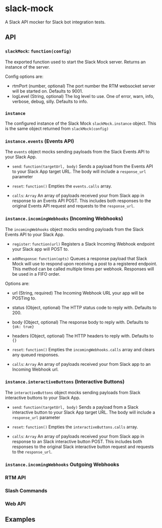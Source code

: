 # slack-mock
A Slack API mocker for Slack bot integration tests.

## API

### `slackMock`: `function(config)`

The exported function used to start the Slack Mock server. Returns an instance of the server.

Config options are: 
  - rtmPort (number, optional) The port number the RTM websocket server will be started on. Defaults to 9001.
  - logLevel (String, optional) The log level to use. One of error, warn, info, verbose, debug, silly. Defaults to info.


### `instance`

The configured instance of the Slack Mock `slackMock.instance` object. This is the same object returned from `slackMock(config)` 



### `instance.events` (Events API)

The `events` object mocks sending payloads from the Slack Events API to your Slack App.

- `send`: `function(targetUrl, body)` Sends a payload from the Events API to your Slack App target URL.
The body will include a `response_url` parameter

- `reset`: `function()` Empties the `events.calls` array.

- `calls`: `Array` An array of payloads received your from Slack app in response to an Events API POST.
This includes both responses to the original Events API request and requests to the `response_url`.


### `instance.incomingWebhooks` (Incoming Webhooks)

The `incomingWebhooks` object mocks sending payloads from the Slack Events API to your Slack App.

- `register`: `function(url)` Registers a Slack Incoming Webhook endpoint your Slack app will POST to.

- `addResponse`: `function(opts)` Queues a response payload that Slack Mock will use to respond upon
receiving a post to a registered endpoint. This method can be called multiple times per webhook. Responses
will be used in a FIFO order.

Options are: 
  - url (String, required) The Incoming Webhook URL your app will be POSTing to.
  - status (Object, optional) The HTTP status code to reply with. Defaults to 200. 
  - body (Object, optional) The response body to reply with. Defaults to `{ok: true}`
  - headers (Object, optional) The HTTP headers to reply with. Defaults to `{}`

- `reset`: `function()` Empties the `incomingWebhooks.calls` array and clears any queued responses.

- `calls`: `Array` An array of payloads received your from Slack app to an Incoming Webhook url.

### `instance.interactiveButtons` (Interactive Buttons)

The `interactiveButtons` object mocks sending payloads from Slack interactive buttons to your Slack App.

- `send`: `function(targetUrl, body)` Sends a payload from a Slack interactive button to your Slack App target URL.
The body will include a `response_url` parameter

- `reset`: `function()` Empties the `interactiveButtons.calls` array.

- `calls`: `Array` An array of payloads received your from Slack app in response to an Slack interactive button POST.
This includes both responses to the original Slack interactive button request and requests to the `response_url`.


### `instance.incomingWebhooks` Outgoing Webhooks

### RTM API

### Slash Commands

### Web API


## Examples

